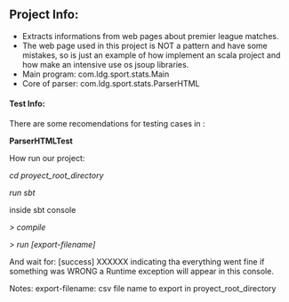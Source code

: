 

## Project Info: 

* Extracts informations from web pages about premier league matches.
* The web page used in this project is NOT a pattern and have some mistakes, so is just an 
  example of how implement an scala project and how make an intensive use os jsoup libraries.
* Main program: com.ldg.sport.stats.Main
* Core of parser: com.ldg.sport.stats.ParserHTML

#### Test Info:

There are some recomendations for testing cases in :

**ParserHTMLTest**


How run our project:

*cd proyect_root_directory*

*run sbt* 

inside sbt console 

*> compile* 

*> run [export-filename]*

And wait for: 
[success] XXXXXX indicating tha everything went fine if something was WRONG a Runtime exception will appear 
in this console.

Notes: 
export-filename: csv file name to export in proyect_root_directory

